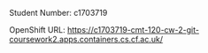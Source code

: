 Student Number: c1703719

OpenShift URL: https://c1703719-cmt-120-cw-2-git-coursework2.apps.containers.cs.cf.ac.uk/